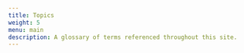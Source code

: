 ```yaml
---
title: Topics
weight: 5
menu: main
description: A glossary of terms referenced throughout this site.
---
```

